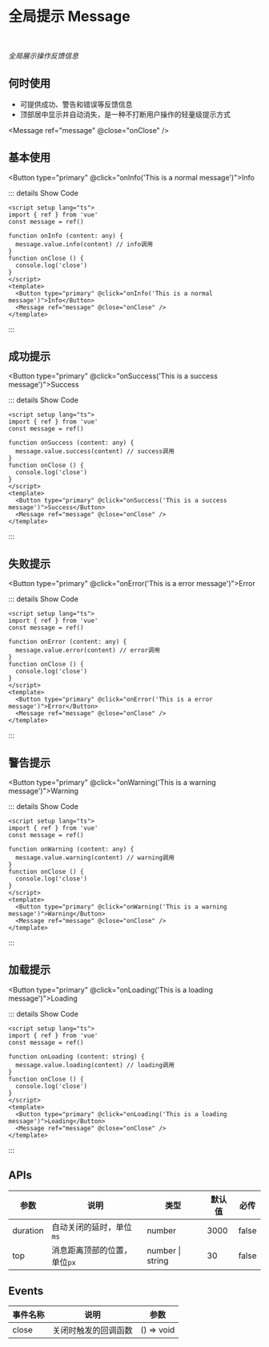 # 全局提示 Message

<BackTop />
<Watermark fullscreen content="Eh Antdesign UI" />

<br/>

*全局展示操作反馈信息*

## 何时使用

- 可提供成功、警告和错误等反馈信息
- 顶部居中显示并自动消失，是一种不打断用户操作的轻量级提示方式

<script setup lang="ts">
import { ref } from 'vue'
const message = ref()

function onInfo (content: any) {
  message.value.info(content) // info调用
}
function onSuccess (content: any) {
  message.value.success(content) // success调用
}
function onError (content: any) {
  message.value.error(content) // error调用
}
function onWarning (content: any) {
  message.value.warning(content) // warning调用
}
function onLoading (content: string) {
  message.value.loading(content) // loading调用
}
function onClose () {
  console.log('close')
}
</script>

<Message ref="message" @close="onClose" />

## 基本使用

<Button type="primary" @click="onInfo('This is a normal message')">Info</Button>

::: details Show Code

```vue
<script setup lang="ts">
import { ref } from 'vue'
const message = ref()

function onInfo (content: any) {
  message.value.info(content) // info调用
}
function onClose () {
  console.log('close')
}
</script>
<template>
  <Button type="primary" @click="onInfo('This is a normal message')">Info</Button>
  <Message ref="message" @close="onClose" />
</template>
```

:::

## 成功提示

<Button type="primary" @click="onSuccess('This is a success message')">Success</Button>

::: details Show Code

```vue
<script setup lang="ts">
import { ref } from 'vue'
const message = ref()

function onSuccess (content: any) {
  message.value.success(content) // success调用
}
function onClose () {
  console.log('close')
}
</script>
<template>
  <Button type="primary" @click="onSuccess('This is a success message')">Success</Button>
  <Message ref="message" @close="onClose" />
</template>
```

:::

## 失败提示

<Button type="primary" @click="onError('This is a error message')">Error</Button>

::: details Show Code

```vue
<script setup lang="ts">
import { ref } from 'vue'
const message = ref()

function onError (content: any) {
  message.value.error(content) // error调用
}
function onClose () {
  console.log('close')
}
</script>
<template>
  <Button type="primary" @click="onError('This is a error message')">Error</Button>
  <Message ref="message" @close="onClose" />
</template>
```

:::

## 警告提示

<Button type="primary" @click="onWarning('This is a warning message')">Warning</Button>

::: details Show Code

```vue
<script setup lang="ts">
import { ref } from 'vue'
const message = ref()

function onWarning (content: any) {
  message.value.warning(content) // warning调用
}
function onClose () {
  console.log('close')
}
</script>
<template>
  <Button type="primary" @click="onWarning('This is a warning message')">Warning</Button>
  <Message ref="message" @close="onClose" />
</template>
```

:::

## 加载提示

<Button type="primary" @click="onLoading('This is a loading message')">Loading</Button>

::: details Show Code

```vue
<script setup lang="ts">
import { ref } from 'vue'
const message = ref()

function onLoading (content: string) {
  message.value.loading(content) // loading调用
}
function onClose () {
  console.log('close')
}
</script>
<template>
  <Button type="primary" @click="onLoading('This is a loading message')">Loading</Button>
  <Message ref="message" @close="onClose" />
</template>
```

:::

## APIs

参数 | 说明 | 类型 | 默认值 | 必传
-- | -- | -- | -- | --
duration | 自动关闭的延时，单位`ms` | number | 3000 | false
top | 消息距离顶部的位置，单位`px` | number &#124; string | 30 | false

## Events

事件名称 | 说明 | 参数
-- | -- | --
close | 关闭时触发的回调函数 | () => void
